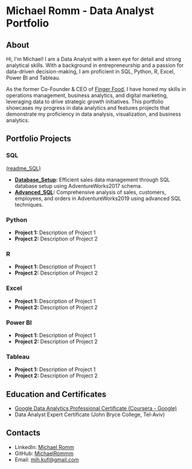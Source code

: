 # Michael Romm - Data Analyst Portfolio

## About

Hi, I'm Michael! I am a Data Analyst with a keen eye for detail and strong analytical skills. With a background in entrepreneurship and a passion for data-driven decision-making, I am proficient in SQL, Python, R, Excel, Power BI and Tableau.

As the former Co-Founder & CEO of [Finger Food](https://finger-food.co.il), I have honed my skills in operations management, business analytics, and digital marketing, leveraging data to drive strategic growth initiatives. This portfolio showcases my progress in data analytics and features projects that demonstrate my proficiency in data analysis, visualization, and business analytics.

## Portfolio Projects 

### SQL 
[(readme_SQL)](SQL/readme_SQL.md)
- **[Database_Setup](SQL/Database_Setup.sql):** Efficient sales data management through SQL database setup using AdventureWorks2017 schema.
- **[Advanced_SQL](SQL/Advanced_SQL.sql):** Comprehensive analysis of sales, customers, employees, and orders in AdventureWorks2019 using advanced SQL techniques.

### Python
- **Project 1:** Description of Project 1
- **Project 2:** Description of Project 2

### R
- **Project 1:** Description of Project 1
- **Project 2:** Description of Project 2

### Excel
- **Project 1:** Description of Project 1
- **Project 2:** Description of Project 2

### Power BI
- **Project 1:** Description of Project 1
- **Project 2:** Description of Project 2

### Tableau
- **Project 1:** Description of Project 1
- **Project 2:** Description of Project 2

## Education and Certificates
- [Google Data Analytics Professional Certificate (Coursera - Google)](https://coursera.org/share/c8f4a7b6bd4f79b24ffd2a20ae0e15fc)
- Data Analyst Expert Certificate (John Bryce College, Tel-Aviv)

## Contacts
- LinkedIn: [Michael Romm](https://www.linkedin.com/in/michael-romm/)
- GitHub: [MichaelRommm](https://github.com/MichaelRommm)
- Email: [mih.kuf@gmail.com](mailto:mih.kuf@gmail.com)

